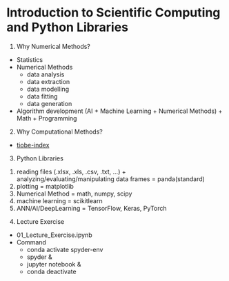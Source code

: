 # Introduction to Scientific Computing and Python Libraries

1. Why Numerical Methods?
* Statistics
* Numerical Methods
  - data analysis
  - data extraction
  - data modelling
  - data fitting
  - data generation
* Algorithm development (AI + Machine Learning + Numerical Methods) + Math + Programming

2. Why Computational Methods?

* [tiobe-index](https://www.tiobe.com/tiobe-index/)

3. Python Libraries

1) reading files (.xlsx, .xls, .csv, .txt, ...) + analyzing/evaluating/manipulating data frames = panda(standard)
2) plotting = matplotlib
3) Numerical Method = math, numpy, scipy
4) machine learning = scikitlearn
5) ANN/AI/DeepLearning = TensorFlow, Keras, PyTorch

4. Lecture Exercise

* 01_Lecture_Exercise.ipynb
* Command
  - conda activate spyder-env
  - spyder &
  - jupyter notebook &
  - conda deactivate

